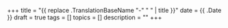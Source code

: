 +++
title = "{{ replace .TranslationBaseName "-" " " | title }}"
date = {{ .Date }}
draft = true
tags = []
topics = []
description = ""
+++
